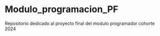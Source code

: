 # Modulo_programacion_PF
Repositorio dedicado al proyecto final del modulo programador cohorte 2024
